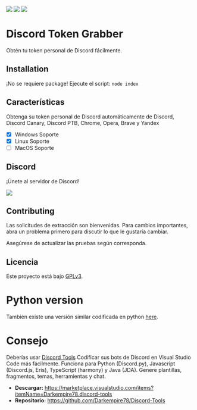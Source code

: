 ![](https://img.shields.io/codefactor/grade/github/AlexClient/Discord-Token-Grabber?style=for-the-badge) 
![](https://img.shields.io/github/repo-size/AlexClient/Discord-Token-Grabber?style=for-the-badge) 
<a href="https://discord.com/invite/sPvJmY7mcV"><img src="https://img.shields.io/discord/831524351311609907?color=%237289DA&label=DISCORD&style=for-the-badge"></a>

# Discord Token Grabber
Obtén tu token personal de Discord fácilmente.

## Installation
¡No se requiere package!
Ejecute el script: `node index`

## Características

Obtenga su token personal de Discord automáticamente de Discord, Discord Canary, Discord PTB, Chrome, Opera, Brave y Yandex

- [x] Windows Soporte
- [x] Linux Soporte
- [ ] MacOS Soporte

## Discord

¡Únete al servidor de Discord!

[![](https://imgur.com/a/tjeZ1hF)](https://discord.gg/xxrAdBxu39)

## Contributing

Las solicitudes de extracción son bienvenidas. Para cambios importantes, abra un problema primero para discutir lo que le gustaría cambiar.

Asegúrese de actualizar las pruebas según corresponda.

## Licencia

Este proyecto está bajo [GPLv3](https://github.com/Darkempire78/Discord-Token-Grabber/blob/master/LICENSE).

# Python version
También existe una versión similar codificada en python [here](https://github.com/wodxgod/Discord-Token-Grabber).

# Consejo

Deberías usar [Discord Tools](https://marketplace.visualstudio.com/items?itemName=Darkempire78.discord-tools) Codificar sus bots de Discord en Visual Studio Code más fácilmente.
Funciona para Python (Discord.py), Javascript (Discord.js, Eris), TypeScript (harmony) y Java (JDA). Genere plantillas, fragmentos, temas, herramientas y chat.
- **Descargar:** https://marketplace.visualstudio.com/items?itemName=Darkempire78.discord-tools
- **Repositorio:** https://github.com/Darkempire78/Discord-Tools
